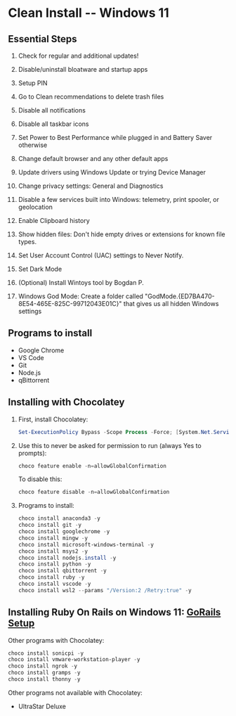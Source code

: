 # Clean Install -- Windows 11

## Essential Steps

1. Check for regular and additional updates!

2. Disable/uninstall bloatware and startup apps

3. Setup PIN

4. Go to Clean recommendations to delete trash files

5. Disable all notifications

6. Disable all taskbar icons

7. Set Power to Best Performance while plugged in and Battery Saver otherwise

8. Change default browser and any other default apps

9. Update drivers using Windows Update or trying Device Manager

10. Change privacy settings: General and Diagnostics

11. Disable a few services built into Windows: telemetry, print spooler, or geolocation

12. Enable Clipboard history

13. Show hidden files: Don't hide empty drives or extensions for known file types.

14. Set User Account Control (UAC) settings to Never Notify.

15. Set Dark Mode

16. (Optional) Install Wintoys tool by Bogdan P.

17. Windows God Mode: Create a folder called "GodMode.{ED7BA470-8E54-465E-825C-99712043E01C}" that gives us all hidden Windows settings

## Programs to install

- Google Chrome
- VS Code
- Git
- Node.js
- qBittorrent

## Installing with Chocolatey

1. First, install Chocolatey:

   ```powershell
   Set-ExecutionPolicy Bypass -Scope Process -Force; [System.Net.ServicePointManager]::SecurityProtocol = [System.Net.ServicePointManager]::SecurityProtocol -bor 3072; iex ((New-Object System.Net.WebClient).DownloadString('https://community.chocolatey.org/install.ps1'))
   ```

2. Use this to never be asked for permission to run (always Yes to prompts):

   ```powershell
   choco feature enable -n=allowGlobalConfirmation
   ```

   To disable this:

   ```powershell
   choco feature disable -n=allowGlobalConfirmation
   ```

3. Programs to install:

   ```powershell
   choco install anaconda3 -y
   choco install git -y
   choco install googlechrome -y
   choco install mingw -y
   choco install microsoft-windows-terminal -y
   choco install msys2 -y
   choco install nodejs.install -y
   choco install python -y
   choco install qbittorrent -y
   choco install ruby -y
   choco install vscode -y
   choco install wsl2 --params "/Version:2 /Retry:true" -y
   ```

## Installing Ruby On Rails on Windows 11: [GoRails Setup](https://gorails.com/setup/windows/11)

Other programs with Chocolatey:

   ```powershell
   choco install sonicpi -y
   choco install vmware-workstation-player -y
   choco install ngrok -y
   choco install gramps -y
   choco install thonny -y
   ```

Other programs not available with Chocolatey:

- UltraStar Deluxe